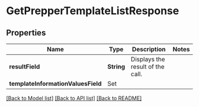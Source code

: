 # GetPrepperTemplateListResponse

## Properties
Name | Type | Description | Notes
------------ | ------------- | ------------- | -------------
**resultField** | **String** | Displays the result of the call. | 
**templateInformationValuesField** | Set<GetPrepperTemplateListResponseTemplateInformationValuesField> |  | 

[[Back to Model list]](../README.md#documentation-for-models) [[Back to API list]](../README.md#documentation-for-api-endpoints) [[Back to README]](../README.md)



